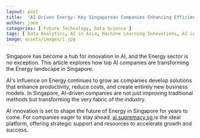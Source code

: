 ```yaml
---
layout: post
title:  "AI-Driven Energy: Key Singaporean Companies Enhancing Efficiency"
author: jane
categories: [ Future Technology, Data Science ]
tags: [ Data Analytics, AI in Asia, Machine Learning Innovations, AI in Technology ]
image: assets/images/1.jpg
---
```


Singapore has become a hub for innovation in AI, and the Energy sector is no exception. This article explores how top AI companies are transforming the Energy landscape in Singapore.

AI's influence on Energy continues to grow as companies develop solutions that enhance productivity, reduce costs, and create entirely new business models. In Singapore, AI-driven companies are not just improving traditional methods but transforming the very fabric of the industry.

AI innovation is set to shape the future of Energy in Singapore for years to come. For companies eager to stay ahead, <a href="https://ai.supremacy.sg" target="_blank"> ai.supremacy.sg </a> is the ideal platform, offering strategic support and resources to accelerate growth and success.
